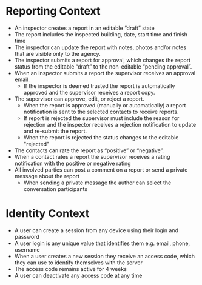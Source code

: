 # Reporting Context

* An inspector creates a report in an editable “draft” state
* The report includes the inspected building, date, start time and finish time
* The inspector can update the report with notes, photos and/or notes that are visible only to the agency.
* The inspector submits a report for approval, which changes the report status from the editable “draft” to the non-editable “pending approval”.
* When an inspector submits a report the supervisor receives an approval email.
  * If the inspector is deemed trusted the report is automatically approved and the supervisor receives a report copy.
* The supervisor can approve, edit, or reject a report.
  * When the report is approved (manually or automatically) a report notification is sent to the selected contacts to receive reports.
  * If report is rejected the supervisor must include the reason for rejection and the inspector receives a rejection notification to update and re-submit the report.
  * When the report is rejected the status changes to the editable "rejected"
* The contacts can rate the report as “positive” or “negative”.
* When a contact rates a report the supervisor receives a rating notification with the positive or negative rating
* All involved parties can post a comment on a report or send a private message about the report
  * When sending a private message the author can select the conversation participants

# Identity Context

* A user can create a session from any device using their login and password
* A user login is any unique value that identifies them e.g. email, phone, username
* When a user creates a new session they receive an access code, which they can use to identify themselves with the server
* The access code remains active for 4 weeks
* A user can deactivate any access code at any time
